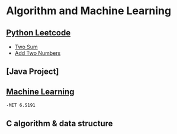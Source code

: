 # Algorithm and Machine Learning

## [Python Leetcode](https://github.com/benroo123/aNd/tree/main/pythonLeetcode) 
   - [Two Sum](https://github.com/benroo123/aNd/blob/main/pythonLeetcode/twoSum.py)
   - [Add Two Numbers](https://github.com/benroo123/aNd/blob/main/pythonLeetcode/addTwoNums.py)
## [Java Project]
## [Machine Learning](https://github.com/benroo123/aNd/tree/main/machine)
    -MIT 6.S191
## C algorithm & data structure 

